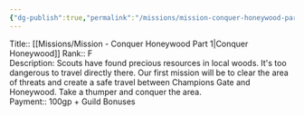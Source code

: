 ```yaml
---
{"dg-publish":true,"permalink":"/missions/mission-conquer-honeywood-part-1/","tags":["Mission","Mission/Active"]}
---
```



Title:: [[Missions/Mission - Conquer Honeywood Part 1\|Conquer Honeywood]]
Rank:: F  
Description: Scouts have found precious resources in local woods. It's too dangerous to travel directly there. Our first mission will be to clear the area of threats and create a safe travel between Champions Gate and Honeywood. Take a thumper and conquer the area.  
Payment:: 100gp + Guild Bonuses